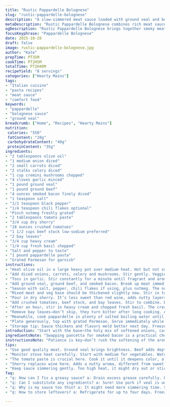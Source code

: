 ```yaml
---
title: "Rustic Pappardelle Bolognese"
slug: "rustic-pappardelle-bolognese"
description: "A slow-simmered meat sauce loaded with ground veal and beef, enriched by smoked bacon instead of pancetta, softened carrots, celery, mushrooms, and a touch of cream. A splash of dry sherry replaces wine, lending a nutty twist. Finished with fresh basil instead of parsley and tossed over wide pappardelle noodles. Watch for aromas and texture cues to know when to move on, with a thick luscious sauce that clings to pasta—all built to work in any home kitchen with common substitutions and tips to rescue. Serves eight, cooks low and slow, great for prepping in stages."
metaDescription: "Rustic Pappardelle Bolognese combines rich meat sauce with hearty pappardelle. Ideal for gatherings, simmered low and slow, packed with flavors."
ogDescription: "Rustic Pappardelle Bolognese brings together smoky meats and fresh basil. A classic Italian dish that warms and satisfies. Perfect for sharing."
focusKeyphrase: "Pappardelle Bolognese"
date: 2025-10-28
draft: false
image: rustic-pappardelle-bolognese.jpg
author: "Kate"
prepTime: PT35M
cookTime: PT2H5M
totalTime: PT2H40M
recipeYield: "8 servings"
categories: ["Hearty Mains"]
tags:
- "Italian cuisine"
- "pasta recipes"
- "meat sauce"
- "comfort food"
keywords:
- "pappardelle"
- "bolognese sauce"
- "ground veal"
breadcrumb: ["Home", "Recipes", "Hearty Mains"]
nutrition: 
 calories: "550"
 fatContent: "28g"
 carbohydrateContent: "40g"
 proteinContent: "35g"
ingredients:
- "2 tablespoons olive oil"
- "1 medium onion diced"
- "2 small carrots diced"
- "2 stalks celery diced"
- "1 cup cremini mushrooms chopped"
- "4 cloves garlic minced"
- "1 pound ground veal"
- "1 pound ground beef"
- "4 ounces smoked bacon finely diced"
- "1 teaspoon salt"
- "1/2 teaspoon black pepper"
- "1/4 teaspoon chili flakes optional"
- "Pinch nutmeg freshly grated"
- "2 tablespoons tomato paste"
- "3/4 cup dry sherry"
- "28 ounces crushed tomatoes"
- "1 1/2 cups beef stock low-sodium preferred"
- "2 bay leaves"
- "3/4 cup heavy cream"
- "1/4 cup fresh basil chopped"
- "Salt and pepper to taste"
- "1 pound pappardelle pasta"
- "Grated Parmesan for garnish"
instructions:
- "Heat olive oil in a large heavy pot over medium heat. Hot but not smoking. Swirl to coat bottom evenly."
- "Add diced onions, carrots, celery and mushrooms. Stir gently. Veggies should soften and start to sweat—look for translucent onions and softened carrots, about 7-8 minutes. Don’t brown yet, just sweat off the raw edge."
- "Toss in garlic. Stir constantly for a minute until fragrant and aromatic. Beware garlic burning; lower heat if it crisps too fast."
- "Add ground veal, ground beef, and smoked bacon. Break up meat immediately to avoid clumps. Cook until no pink remains. Drain fat if the pan waterlogs or grease pools excessively. You want depth but no slick surface, or sauce will separate later."
- "Season with salt, pepper, chili flakes if using, plus nutmeg. The nutmeg is a small but critical punch against the acidity and richness, balance it carefully. Stir well."
- "Mixed meat and veg base should be thickened slightly now. Stir in tomato paste fully, coat everything. Tomato paste browns a bit and intensifies later. Cook with paste for 2-3 minutes. You’ll see a deepening color, almost caramelizing edges. Don’t rush this step."
- "Pour in dry sherry. It’s less sweet than red wine, adds nutty layers. Bring to a gentle boil, stir and let alcohol cook off about 2 minutes. Smell changes to fragrant, wines evaporated, replaced with nuanced flavor."
- "Add crushed tomatoes, beef stock, and bay leaves. Stir to combine. Bring mixture to a rolling boil then immediately reduce to a low simmer uncovered. Should be bubbling very gently, not aggressively. Simmer 55 minutes, uncovered. Sauce will thicken and deepen color gradually. Stir occasionally, scrape bottom to prevent sticking or burning."
- "After an hour, stir in heavy cream and chopped fresh basil. The cream should soften the acidity and build silkiness. Basil freshness brightens the richness. Simmer gently for another 30 minutes uncovered, stirring every 10-15 minutes. Sauce develops further body and aroma."
- "Remove bay leaves—don’t skip, they turn bitter after long cooking. Adjust seasoning with salt and pepper last. Taste repeatedly, sauce thick enough to coat back of spoon with no liquid separation."
- "Meanwhile, cook pappardelle in plenty of salted boiling water until al dente—firm bite but cooked through. Drain and immediately toss with a ladle or two of Bolognese to finish cooking and cling sauce to pasta strands."
- "Plate generously, top with grated Parmesan. Serve immediately while warm with fresh cracked pepper."
- "Storage tip: Sauce thickens and flavors meld better next day. Freeze in portioned containers or refrigerate up to 4 days. Reheat gently, add splash water or stock if too thick."
introduction: "Start with the base—the holy mix of softened onions, carrot, celery, mushrooms. No caramelizing here, gentle sweat until veggies become soft and sweet-smelling, no harsh browning or bitterness. Garlic goes late in this step to avoid burning, because burnt garlic ruins the whole pot instantly. Ground veal meets ground beef plus smoked bacon diced small. Bacon instead of pancetta adds a smokier background note. Cook meats thoroughly, break up chunks well, drain fat if it pools. Season smartly—salt early to pull flavors out but don’t overdo, pepper and chili flakes bring heat. Nutmeg pinch balances acidity and richness. Tomato paste is the flavor powerhouse here; cook it long enough to deepen, no rush. Use dry sherry instead of wine. It’s not a sweet swap but adds a complex nutty aroma. Crushed tomatoes plus beef stock simmer low and slow—with bay leaves slowly infusing. Long cook evaporates excess liquid—thick sauce should be rich and cling to pasta. Finish with cream and fresh basil for smoothness and brightness. Toss with pappardelle cooked al dente—the wide noodles hold the sauce better than thinner strands. Parmesan grates over last, salty and nutty. This one demands patience and attention to detail but pays off in deep layered flavors and satisfying texture."
ingredientsNote: "Swapping pancetta for smoked bacon is a practical choice for many kitchens; it brings a deeper smoky hint but watch salt levels as bacon is often saltier. Ground veal replaces pork for a lighter, slightly sweeter profile; if unavailable, pork can be used or omit for all-beef. Dry sherry sits in for wine to add nuttiness and cut sweetness found in most red wines, but a robust dry white wine or even a grape juice reduction trick can work if avoided. Heavy cream rounds out acidity and thickens texture, but half and half or full-fat coconut milk can substitute in a pinch, altering flavor slightly. Basil replaces parsley for a fresher, more aromatic finish. Frozen mushrooms can replace fresh if freshness is compromised, but drain excess moisture before cooking to prevent sogginess. Vegetable broth is acceptable for stock in a vegetarian twist, but meat stock brings depth. Always keep a stock pot handy for cooking liquids and hot water to loosen thickening sauces. Salt gradually, taste consistently."
instructionsNote: "Patience is key—don’t rush the softening of the aromatic vegetables and the tomato paste cooking time. Stir often to avoid burning, especially when cooking the tomato paste and near the end when cream is added. Monitor the simmer intensity—too high and the sauce risks drying or sticking; too low and flavors don’t concentrate. Keep the lid off during simmer to encourage evaporation; a wet sauce means dull flavors. Fat management is crucial: if excess grease is visible, drain or blot subtly to avoid greasy mouthfeel but leave enough to carry flavor. Fresh garlic heats fast, so add near end of veggie sweat. Use wooden spoon or spatula to scrape the pot’s bottom gently during simmer to catch caramelized bits—flavor gold. Don’t forget bay leaves—they're bitter if stewed too long post cooking. Toss pasta while still hot with some sauce so it absorbs it instead of sitting separate. Taste often, adjust salt only at finish to avoid over-seasoning. Leftovers improve after time; reheat gently, adding liquid if thickened excessively."
tips:
- "Use good quality meat. Ground veal brings brightness. Beef adds depth. For an all-beef option, just swap out the veal. Bacon gives a nice smoky flavor; be careful with how salty it is. Drain excess fat cautiously but keep enough for flavor."
- "Monitor stove heat carefully. Start with medium for vegetables. Watch for softening, not browning. Garlic can burn fast, add near the end of sweating veggies. The right timing avoids bitterness and brings out sweet notes."
- "The tomato paste is crucial here. Cook it until it deepens color, almost caramelizing edges. Thickens the sauce and adds a level of richness. Don’t rush; this step builds foundation flavors. Taste constantly as you go."
- "Sherry replaces wine here. Adds a nutty aroma, different from sweet wines. If avoiding, try a dry white wine. Even grape juice might work. Each alternative shifts flavor profile but can still yield a solid result."
- "Keep sauce simmering gently. Too high heat, it might dry out or stick. Low simmer lets flavors meld. Uncovered, encourages evaporation for a thick sauce. Check consistency often. Should coat back of a spoon."
faq:
- "q: How can I fix a greasy sauce? a: Drain excess grease carefully. Pat with a paper towel if too much pools."
- "q: Can I substitute any ingredients? a: Sure! Use pork if veal is unavailable. Vegetable broth if aiming for vegetarian. Adjust seasonings as necessary."
- "q: Why is my sauce too thin? a: It might need more simmering time. Stir and check for thickness. Consider adding a bit of tomato paste or reducing further."
- "q: How to store leftovers? a: Refrigerate for up to four days. Freeze in portions as well if needed. Reheat with some water or broth to loosen."

---
```

